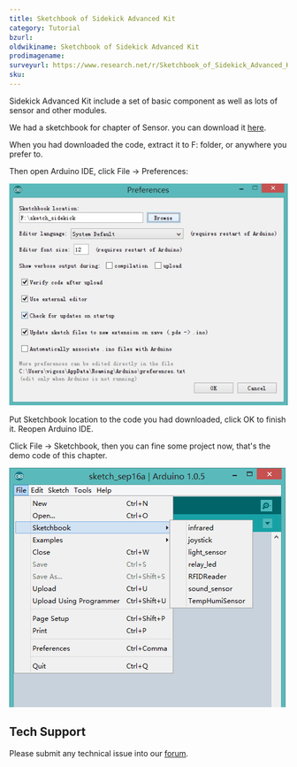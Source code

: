 ```yaml
---
title: Sketchbook of Sidekick Advanced Kit
category: Tutorial
bzurl:
oldwikiname: Sketchbook of Sidekick Advanced Kit
prodimagename:
surveyurl: https://www.research.net/r/Sketchbook_of_Sidekick_Advanced_Kit
sku:
---
```

Sidekick Advanced Kit include a set of basic component as well as lots of sensor and other modules.

We had a sketchbook for chapter of Sensor. you can download it [here](https://github.com/Seeed-Studio/sketch_sidekick).

When you had downloaded the code, extract it to F: folder, or anywhere you prefer to.

Then open Arduino IDE, click File -&gt; Preferences:

![](https://github.com/SeeedDocument/Sketchbook_of_Sidekick_Advanced_Kit/raw/master/img/Sidekick_40_1.png)

Put Sketchbook location to the code you had downloaded, click OK to finish it. Reopen Arduino IDE.

Click File -&gt; Sketchbook, then you can fine some project now, that's the demo code of this chapter.

![](https://github.com/SeeedDocument/Sketchbook_of_Sidekick_Advanced_Kit/raw/master/img/Sidekick_40_2.png)

## Tech Support
Please submit any technical issue into our [forum](http://forum.seeedstudio.com/). 